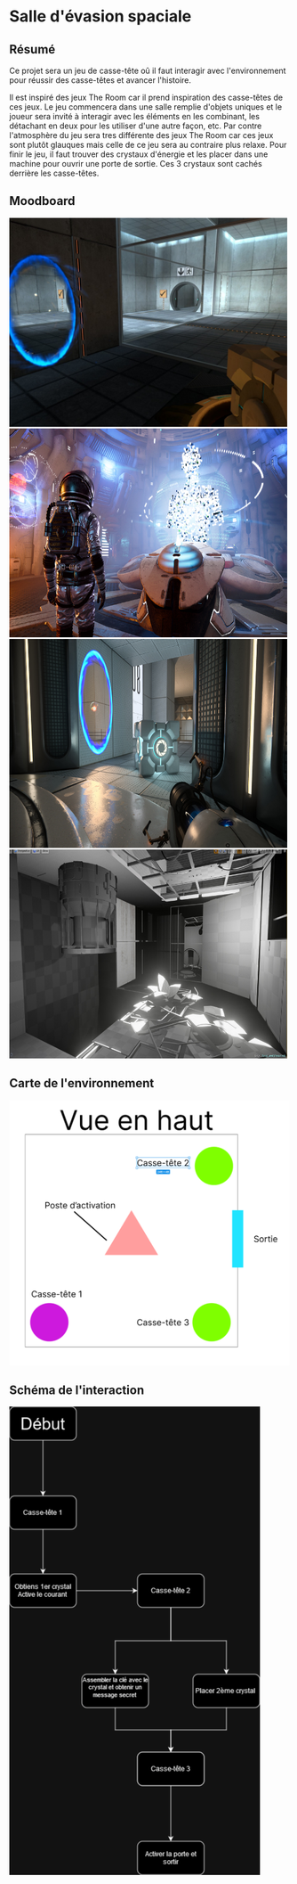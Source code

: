 # Salle d'évasion spaciale

## Résumé

Ce projet sera un jeu de casse-tête oû il faut interagir avec l'environnement pour réussir des casse-têtes et avancer l'histoire.

Il est inspiré des jeux The Room car il prend inspiration des casse-têtes de ces jeux.
Le jeu commencera dans une salle remplie d'objets uniques et le joueur sera invité à interagir avec les éléments en les combinant, les détachant en deux pour les utiliser d'une autre façon, etc.
Par contre l'atmosphère du jeu sera tres différente des jeux The Room car ces jeux sont plutôt glauques mais celle de ce jeu sera au contraire plus relaxe.
Pour finir le jeu, il faut trouver des crystaux d'énergie et les placer dans une machine pour ouvrir une porte de sortie. Ces 3 crystaux sont cachés derrière les casse-têtes.

## Moodboard

<img src="medias/ss_3164c436ce7708dcf0f46bb4569e7f7b83ccb01e.1920x1080.jpg" style="width: 500px;"></img>
<img src="medias/ss_eb9d1821f0f97b77d30c843ffb9ceb2ac7d91995.1920x1080.jpg" style="width: 500px; height: 375px"></img>
<img src="medias/ss_b424e267490caf252513b4acb60f8445fc6993dc.1920x1080.jpg" style="width: 500px; height: 375px"></img>
<img src="medias/etienne-trudeau-1.jpg" style="width: 500px; height: 375px"></img>





## Carte de l'environnement

<img src="medias/Capture d’écran 2023-10-24 073940.png"></img>


## Schéma de l'interaction

<img src="medias/Untitled Diagram.drawio.png"></img>

